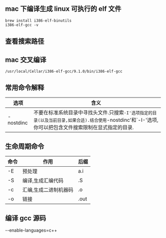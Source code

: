## mac 下编译生成 linux 可执行的 elf 文件

```
brew install i386-elf-binutils
i386-elf-gcc -v
```

## 查看搜索路径

## mac 交叉编译

```
/usr/local/Cellar/i386-elf-gcc/9.1.0/bin/i386-elf-gcc
```

## 常用命令解释

选项 | 含义
---|---
-nostdinc | 不要在标准系统目录中寻找头文件.只搜索`-I'选项指定的目录(以及当前目录,如果合适).结合使用`-nostdinc'和`-I-'选项,你可以把包含文件搜索限制在显式指定的目录.

## 生命周期命令

命令 | 作用 | 后缀
---|----|---
-E | 预处理 | a.i
-S | 编译,生成汇编代码 | .S
-c | 汇编,生成二进制机器码 | .o
-o | 链接 | .out

## 编译 gcc 源码

--enable-languages=c++